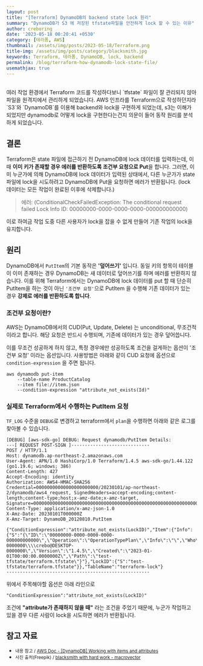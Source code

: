 ```yaml
---
layout: post
title: "[Terraform] DynamoDB의 backend state lock 원리"
summary: "DynamoDB가 S3 에 저장된 tfstate파일을 안전하게 lock 할 수 있는 이유"
author: creboring
date: '2023-05-18 00:20:41 +0530'
category: [테라폼, AWS]
thumbnail: /assets/img/posts/2023-05-18/Terraform.png
title-img: /assets/img/posts/category/blacksmith.jpg
keywords: Terraform, 테라폼, DynamoDB, lock, backend
permalink: /blog/terraform-how-dynamodb-lock-state-file/
usemathjax: true
---
```


<br>
여러 작업 환경에서 Terraform 코드를 작성하다보니 `tfstate` 파일이 잘 관리되지 않아 파일을 원격지에서 관리하게 되었습니다. AWS 인프라를 Terraform으로 작성하던지라 `S3`와 `DynamoDB`를 이용해 backend와 lock을 구현하게 되었는데, s3는 이해가 되었지만 dynamodb로 어떻게 lock을 구현한다는건지 의문이 들어 동작 원리를 분석하게 되었습니다. 

## 결론
Terraform은 state 파일에 접근하기 전 DynamoDB에 lock 데이터를 입력하는데, 이 때 **이미 키가 존재할 경우 에러를 반환하도록 조건부 요청으로 Put**을 합니다. 
그러면, 이미 누군가에 의해 DynamoDB에 lock 데이터가 입력된 상태에서, 다른 누군가가 state 파일에 lock을 시도하려고 DynamoDB에 Put을 요청하면 에러가 반환됩니다. (lock 데이터는 모든 작업이 완료된 이후에 삭제합니다.)
> 에러: (ConditionalCheckFailedException: The conditional request failed Lock Info ID: 00000000-0000-0000-0000-000000000000)

이로 하여금 작업 도중 다른 사용자가 lock을 잡을 수 없게 만들어 기존 작업의 lock을 유지합니다.



## 원리
DynamoDB에서 `PutItem`의 기본 동작은 **'덮어쓰기'** 입니다. 동일 키의 항목이 테이블이 이미 존재하는 경우 DynamoDB는 새 데이터로 덮어쓰기를 하며 에러를 반환하지 않습니다. 이를 위해 Terraform에서는 DynamoDB에 lock 데이터를 put 할 때 단순히 PutItem을 하는 것이 아닌 `'조건부 요청'`으로 PutItem 을 수행해 기존 데이터가 있는 경우 **강제로 에러를 반환하도록 합니다**.

### 조건부 요청이란?
AWS는 DynamoDB에서의 CUD(Put, Update, Delete) 는 unconditional, 무조건적이라고 합니다. 해당 요청은 반드시 수행되며, 기존에 데이터가 있는 경우 덮어씁니다.

이를 무조건 성공하게 하지 않고, 특정 경우에만 성공하도록 조건을 걸게하는 옵션이 '조건부 요청' 이라는 옵션입니다. 사용방법은 아래와 같이 CUD 요청에 옵션으로 `condition-expression` 을 주면 됩니다.

```
aws dynamodb put-item 
    --table-name ProductCatalog 
    --item file://item.json 
    --condition-expression "attribute_not_exists(Id)"
```

### 실제로 Terraform에서 수행하는 PutItem 요청
`TF_LOG` 수준을 `DEBUG`로 변경하고 terraform에서 `plan`을 수행하면 아래와 같은 로그를 찾아볼 수 있습니다.
```
[DEBUG] [aws-sdk-go] DEBUG: Request dynamodb/PutItem Details:
---[ REQUEST POST-SIGN ]-----------------------------
POST / HTTP/1.1
Host: dynamodb.ap-northeast-2.amazonaws.com
User-Agent: APN/1.0 HashiCorp/1.0 Terraform/1.4.5 aws-sdk-go/1.44.122 (go1.19.6; windows; 386)
Content-Length: 427
Accept-Encoding: identity
Authorization: AWS4-HMAC-SHA256 Credential=00000000000000000000000/20230101/ap-northeast-2/dynamodb/aws4_request, SignedHeaders=accept-encoding;content-length;content-type;host;x-amz-date;x-amz-target, Signature=00000000000000000000000000000000000000000000000000000000000000
Content-Type: application/x-amz-json-1.0
X-Amz-Date: 20230101T000000Z
X-Amz-Target: DynamoDB_20120810.PutItem

{"ConditionExpression":"attribute_not_exists(LockID)","Item":{"Info":{"S":"{\"ID\":\"00000000-0000-0000-0000-000000000000\",\"Operation\":\"OperationTypePlan\",\"Info\":\"\",\"Who\":\"DESKTOP-0000000\\\\crebo@DESKTOP-0000000\",\"Version\":\"1.4.5\",\"Created\":\"2023-01-01T00:00:00.0000000Z\",\"Path\":\"test-tfstate/terraform.tfstate\"}"},"LockID":{"S":"test-tfstate/terraform.tfstate"}},"TableName":"terraform-lock"}
-----------------------------------------------------
```

위에서 주목해야할 옵션은 아래 라인으로
```
"ConditionExpression":"attribute_not_exists(LockID)"
```

조건에 **"attribute가 존재하지 않을 때"** 라는 조건을 주었기 때문에, 누군가 작업하고 있을 경우 다른 사람이 lock을 시도하면 에러가 반환됩니다.


## 참고 자료
- <small>내용 참고 / <a href="https://docs.aws.amazon.com/ko_kr/amazondynamodb/latest/developerguide/WorkingWithItems.html#WorkingWithItems.ConditionalUpdate" target="_blank">AWS Doc - [DynamoDB] Working with items and attributes</a></small>
- <small>사진 출처(Freepik) / <a href="https://www.freepik.com/free-vector/blacksmith-with-hard-work-strength-symbols-flat-illustration_15329625.htm#query=blacksmith&from_query=smithy&position=1&from_view=search&track=sph" target="_blank">blacksmith with hard work - macrovector</a></small>